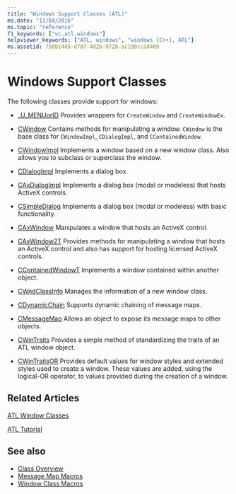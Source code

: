 ```yaml
---
title: "Windows Support Classes (ATL)"
ms.date: "11/04/2016"
ms.topic: "reference"
f1_keywords: ["vc.atl.windows"]
helpviewer_keywords: ["ATL, windows", "windows [C++], ATL"]
ms.assetid: 750b14d5-d787-4d2b-9728-ac199ccad489
---
```

# Windows Support Classes

The following classes provide support for windows:

- [_U_MENUorID](../atl/reference/u-menuorid-class.md) Provides wrappers for `CreateWindow` and `CreateWindowEx`.

- [CWindow](../atl/reference/cwindow-class.md) Contains methods for manipulating a window. `CWindow` is the base class for `CWindowImpl`, `CDialogImpl`, and `CContainedWindow`.

- [CWindowImpl](../atl/reference/cwindowimpl-class.md) Implements a window based on a new window class. Also allows you to subclass or superclass the window.

- [CDialogImpl](../atl/reference/cdialogimpl-class.md) Implements a dialog box.

- [CAxDialogImpl](../atl/reference/caxdialogimpl-class.md) Implements a dialog box (modal or modeless) that hosts ActiveX controls.

- [CSimpleDialog](../atl/reference/csimpledialog-class.md) Implements a dialog box (modal or modeless) with basic functionality.

- [CAxWindow](../atl/reference/caxwindow-class.md) Manipulates a window that hosts an ActiveX control.

- [CAxWindow2T](../atl/reference/caxwindow2t-class.md) Provides methods for manipulating a window that hosts an ActiveX control and also has support for hosting licensed ActiveX controls.

- [CContainedWindowT](../atl/reference/ccontainedwindowt-class.md) Implements a window contained within another object.

- [CWndClassInfo](../atl/reference/cwndclassinfo-class.md) Manages the information of a new window class.

- [CDynamicChain](../atl/reference/cdynamicchain-class.md) Supports dynamic chaining of message maps.

- [CMessageMap](../atl/reference/cmessagemap-class.md) Allows an object to expose its message maps to other objects.

- [CWinTraits](../atl/reference/cwintraits-class.md) Provides a simple method of standardizing the traits of an ATL window object.

- [CWinTraitsOR](../atl/reference/cwintraitsor-class.md) Provides default values for window styles and extended styles used to create a window. These values are added, using the logical-OR operator, to values provided during the creation of a window.

## Related Articles

[ATL Window Classes](../atl/atl-window-classes.md)

[ATL Tutorial](../atl/active-template-library-atl-tutorial.md)

## See also

- [Class Overview](../atl/atl-class-overview.md)
- [Message Map Macros](../atl/reference/message-map-macros-atl.md)
- [Window Class Macros](../atl/reference/window-class-macros.md)
